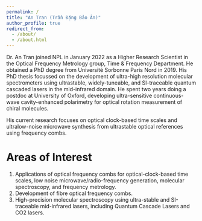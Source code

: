 ```yaml
---
permalink: /
title: "An Tran (Trần Đặng Bảo Ân)"
author_profile: true
redirect_from: 
  - /about/
  - /about.html
---
```


Dr. An Tran joined NPL in January 2022 as a Higher Research Scientist in the Optical Frequency Metrology group, Time & Frequency Department. He obtained a PhD degree from Université Sorbonne Paris Nord in 2019. His PhD thesis focussed on the development of ultra-high resolution molecular spectrometers using ultrastable, widely-tuneable, and SI-traceable quantum cascaded lasers in the mid-infrared domain. He spent two years doing a postdoc at University of Oxford, developing ultra-sensitive continuous-wave cavity-enhanced polarimetry for optical rotation measurement of chiral molecules.

His current research focuses on optical clock-based time scales and ultralow-noise microwave synthesis from ultrastable optical references using frequency combs.

Areas of Interest
======

1. Applications of optical frequency combs for optical-clock-based time scales, low noise microwave/radio-frequency generation, molecular spectroscopy, and frequency metrology.
1. Development of fibre optical frequency combs.
1. High-precision molecular spectroscopy using ultra-stable and SI-traceable mid-infrared lasers, including Quantum Cascade Lasers and CO2 lasers. 


